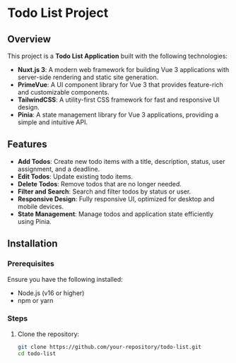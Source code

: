 # Todo List Project

## Overview
This project is a **Todo List Application** built with the following technologies:
- **Nuxt.js 3**: A modern web framework for building Vue 3 applications with server-side rendering and static site generation.
- **PrimeVue**: A UI component library for Vue 3 that provides feature-rich and customizable components.
- **TailwindCSS**: A utility-first CSS framework for fast and responsive UI design.
- **Pinia**: A state management library for Vue 3 applications, providing a simple and intuitive API.

## Features
- **Add Todos**: Create new todo items with a title, description, status, user assignment, and a deadline.
- **Edit Todos**: Update existing todo items.
- **Delete Todos**: Remove todos that are no longer needed.
- **Filter and Search**: Search and filter todos by status or user.
- **Responsive Design**: Fully responsive UI, optimized for desktop and mobile devices.
- **State Management**: Manage todos and application state efficiently using Pinia.

## Installation

### Prerequisites
Ensure you have the following installed:
- Node.js (v16 or higher)
- npm or yarn

### Steps
1. Clone the repository:
   ```bash
   git clone https://github.com/your-repository/todo-list.git
   cd todo-list
